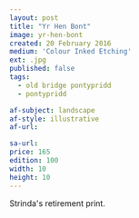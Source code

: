 ```yaml
---
layout: post
title: "Yr Hen Bont"
image: yr-hen-bont
created: 20 February 2016
medium: 'Colour Inked Etching'
ext: .jpg
published: false
tags:
  - old bridge pontypridd
  - pontypridd

af-subject: landscape
af-style: illustrative
af-url:

sa-url:
price: 165
edition: 100
width: 10
height: 10
---
```


Strinda's retirement print.
